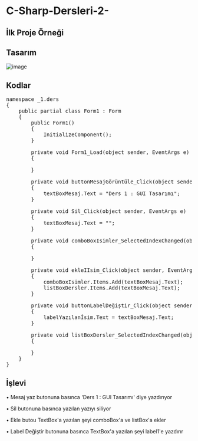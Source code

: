 # C-Sharp-Dersleri-2-
## İlk Proje Örneği

## Tasarım
![image](https://user-images.githubusercontent.com/124431035/235318454-ba7a944b-4c0d-4298-ac62-6c5a20edcba1.png)

## Kodlar
<pre>
namespace _1.ders
{
    public partial class Form1 : Form
    {
        public Form1()
        {
            InitializeComponent();
        }

        private void Form1_Load(object sender, EventArgs e)
        {

        }

        private void buttonMesajGörüntüle_Click(object sender, EventArgs e)
        {
            textBoxMesaj.Text = "Ders 1 : GUI Tasarımı";
        }

        private void Sil_Click(object sender, EventArgs e)
        {
            textBoxMesaj.Text = "";
        }

        private void comboBoxIsimler_SelectedIndexChanged(object sender, EventArgs e)
        {

        }

        private void ekleIIsim_Click(object sender, EventArgs e)
        {
            comboBoxIsimler.Items.Add(textBoxMesaj.Text);
            listBoxDersler.Items.Add(textBoxMesaj.Text);
        }

        private void buttonLabelDeğiştir_Click(object sender, EventArgs e)
        {
            labelYazılanİsim.Text = textBoxMesaj.Text;
        }

        private void listBoxDersler_SelectedIndexChanged(object sender, EventArgs e)
        {

        }
    }
}
</pre>

## İşlevi

• Mesaj yaz butonuna basınca 'Ders 1 : GUI Tasarımı' diye yazdırıyor

• Sil butonuna basınca yazılan yazıyı siliyor

• Ekle butou TextBox'a yazılan şeyi comboBox'a ve listBox'a ekler 

• Label Değiştir butonuna basınca TextBox'a yazılan şeyi label1'e yazdırır
